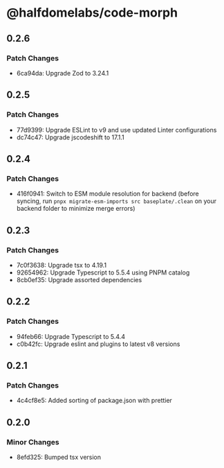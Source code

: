 # @halfdomelabs/code-morph

## 0.2.6

### Patch Changes

- 6ca94da: Upgrade Zod to 3.24.1

## 0.2.5

### Patch Changes

- 77d9399: Upgrade ESLint to v9 and use updated Linter configurations
- dc74c47: Upgrade jscodeshift to 17.1.1

## 0.2.4

### Patch Changes

- 416f0941: Switch to ESM module resolution for backend (before syncing, run `pnpx migrate-esm-imports src baseplate/.clean` on your backend folder to minimize merge errors)

## 0.2.3

### Patch Changes

- 7c0f3638: Upgrade tsx to 4.19.1
- 92654962: Upgrade Typescript to 5.5.4 using PNPM catalog
- 8cb0ef35: Upgrade assorted dependencies

## 0.2.2

### Patch Changes

- 94feb66: Upgrade Typescript to 5.4.4
- c0b42fc: Upgrade eslint and plugins to latest v8 versions

## 0.2.1

### Patch Changes

- 4c4cf8e5: Added sorting of package.json with prettier

## 0.2.0

### Minor Changes

- 8efd325: Bumped tsx version
